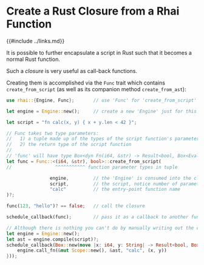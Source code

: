 Create a Rust Closure from a Rhai Function
=========================================

{{#include ../links.md}}

It is possible to further encapsulate a script in Rust such that it becomes a normal Rust function.

Such a _closure_ is very useful as call-back functions.

Creating them is accomplished via the `Func` trait which contains `create_from_script`
(as well as its companion method `create_from_ast`):

```rust no_run
use rhai::{Engine, Func};       // use 'Func' for 'create_from_script'

let engine = Engine::new();     // create a new 'Engine' just for this

let script = "fn calc(x, y) { x + y.len < 42 }";

// Func takes two type parameters:
//   1) a tuple made up of the types of the script function's parameters
//   2) the return type of the script function
//
// 'func' will have type Box<dyn Fn(i64, &str) -> Result<bool, Box<EvalAltResult>>> and is callable!
let func = Func::<(i64, &str), bool>::create_from_script(
//                ^^^^^^^^^^^ function parameter types in tuple

                engine,         // the 'Engine' is consumed into the closure
                script,         // the script, notice number of parameters must match
                "calc"          // the entry-point function name
)?;

func(123, "hello")? == false;   // call the closure

schedule_callback(func);        // pass it as a callback to another function

// Although there is nothing you can't do by manually writing out the closure yourself...
let engine = Engine::new();
let ast = engine.compile(script)?;
schedule_callback(Box::new(move |x: i64, y: String| -> Result<bool, Box<EvalAltResult>> {
    engine.call_fn(&mut Scope::new(), &ast, "calc", (x, y))
}));
```
